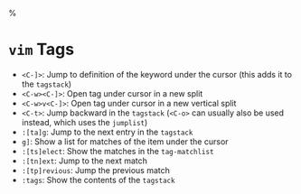 %

# `vim` Tags

* `<C-]>`: Jump to definition of the keyword under the cursor (this adds it to the `tagstack`)
* `<C-w><C-]>`: Open tag under cursor in a new split
* `<C-w>v<C-]>`: Open tag under cursor in a new vertical split
* `<C-t>`: Jump backward in the `tagstack` (`<C-o>` can usually also be used instead, which uses the `jumplist`)
* `:[ta]g`: Jump to the next entry in the `tagstack`
* `g]`: Show a list for matches of the item under the cursor
* `:[ts]elect`: Show the matches in the `tag-matchlist`
* `:[tn]ext`: Jump to the next match
* `:[tp]revious`: Jump the previous match
* `:tags`: Show the contents of the `tagstack`
